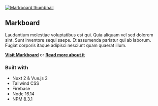 [![Markboard thumbnail](https://cool-stud.imgix.net/global/mrkbrd-thumb-2.png?auto=compress,format&cs=srgb&w=2500)](https://mrkbrd.com)

## Markboard

Laudantium molestiae voluptatibus est qui. Quia aliquam vel sed dolorem sint. Sunt inventore sequi saepe. Et assumenda pariatur qui ab laborum. Fugiat corporis itaque adipisci nesciunt quam quaerat illum.

[**Visit Markboard**](https://mrkbrd.com) or [**Read more about it**](https://coolstud.io)

### Built with

- Nuxt 2 & Vue.js 2
- Tailwind CSS
- Firebase
- Node 16.14
- NPM 8.3.1
